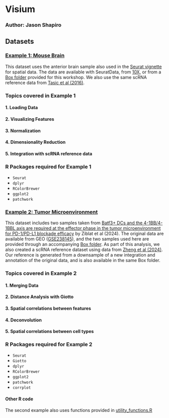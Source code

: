# Visium
### Author: Jason Shapiro

## Datasets

### [Example 1: Mouse Brain](https://github.com/CRI-Biocore/Spatial-Transcriptomics-Workshop-2025/blob/main/Visium/scripts/Visium_Seuratv5.md)
This dataset uses the anterior brain sample also used in the [Seurat vignette](https://satijalab.org/seurat/articles/spatial_vignette) for spatial data.
The data are available with SeuratData, from [10X](https://www.10xgenomics.com/datasets/mouse-brain-serial-section-1-sagittal-anterior-1-standard-1-1-0), or
from a [Box folder](https://uchicago.box.com/s/zlslf6av9flfnx8b9gjw976qw9cpttu1) provided for this workshop. We also use the same scRNA reference data
from [Tasic et al (2016)](https://www.nature.com/articles/nn.4216).

### Topics covered in Example 1
#### 1. Loading Data
#### 2. Visualizing Features
#### 3. Normalization
#### 4. Dimensionality Reduction
#### 5. Integration with scRNA reference data

### R Packages required for Example 1
  - `Seurat`
  - `dplyr`
  - `RColorBrewer`
  - `ggplot2`
  - `patchwork`


### [Example 2: Tumor Microenvironment](https://github.com/CRI-Biocore/Spatial-Transcriptomics-Workshop-2025/blob/main/Visium/scripts/TME_Seuratv5.md)
This dataset includes two samples taken from [Batf3+ DCs and the 4-1BB/4-1BBL axis are required at the effector phase in the tumor microenvironment for PD-1/PD-L1 blockade efficacy](https://www.cell.com/cell-reports/fulltext/S2211-1247(24)00469-8) by Ziblat et al (2024).
The original data are available from GEO ([GSE238145](https://www.ncbi.nlm.nih.gov/geo/query/acc.cgi?acc=GSE238145)), and the two samples used here are provided through an accompanying [Box folder](https://uchicago.box.com/s/pbsklrnue31wvq10qohlh7x9hev1nfaq).
As part of this analysis, we also created a scRNA reference dataset using data from [Zheng et al (2024)](https://pubmed.ncbi.nlm.nih.gov/38428409/). Our reference is generated from a downsample of a new integration and
annotation of the original data, and is also available in the same Box folder.

### Topics covered in Example 2
#### 1. Merging Data
#### 2. Distance Analysis with Giotto
#### 3. Spatial correlations between features
#### 4. Deconvolution
#### 5. Spatial correlations between cell types

### R Packages required for Example 2
  - `Seurat`
  - `Giotto`
  - `dplyr`
  - `RColorBrewer`
  - `ggplot2`
  - `patchwork`
  - `corrplot`

#### Other R code
The second example also uses functions provided in [utility_functions.R](https://github.com/CRI-Biocore/Spatial-Transcriptomics-Workshop-2025/blob/main/Visium/scripts/utility_functions.R)
